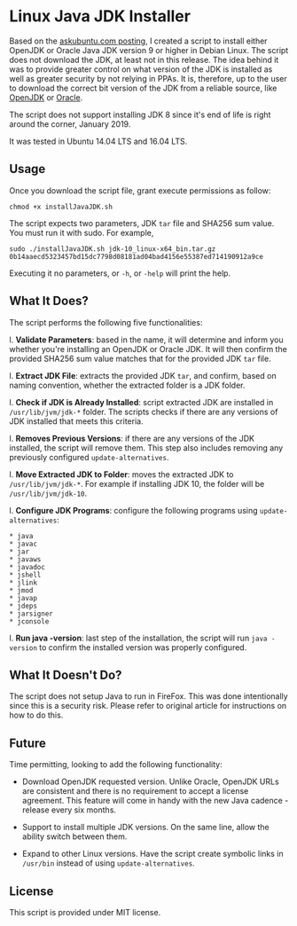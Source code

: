 
# Linux Java JDK Installer

Based on the [askubuntu.com posting](https://askubuntu.com/questions/56104/how-can-i-install-sun-oracles-proprietary-java-jdk-6-7-8-or-jre), I created a script to install either OpenJDK or Oracle Java JDK version 9 or higher in Debian Linux.  The script does not download the JDK, at least not in this release. The idea behind it was to provide greater control on what version of the JDK is installed as well as greater security by not relying in PPAs.  It is, therefore, up to the user to download the correct bit version of the JDK from a reliable source, like [OpenJDK](http://openjdk.java.net/) or [Oracle](https://www.oracle.com/technetwork/java/index.html).

The script does not support installing JDK 8 since it's end of life is right around the corner, January 2019.

It was tested in Ubuntu 14.04 LTS and 16.04 LTS.

## Usage

Once you download the script file, grant execute permissions as follow:

    chmod +x installJavaJDK.sh

The script expects two parameters, JDK `tar` file and SHA256 sum value.  You must run it with sudo.  For example,

    sudo ./installJavaJDK.sh jdk-10_linux-x64_bin.tar.gz 0b14aaecd5323457bd15dc7798d08181ad04bad4156e55387ed714190912a9ce

Executing it no parameters, or `-h`, or `-help` will print the help.

## What It Does?

The script performs the following five functionalities:  

l. **Validate Parameters**: based in the name, it will determine and inform you whether you're installing an OpenJDK or Oracle JDK.  It will then confirm the provided SHA256 sum value matches that for the provided JDK `tar` file.

l. **Extract JDK File**: extracts the provided JDK `tar`, and confirm, based on naming convention, whether the extracted folder is a JDK folder.

l. **Check if JDK is Already Installed**: script extracted JDK are installed in `/usr/lib/jvm/jdk-*` folder.  The scripts checks if there are any versions of JDK installed that meets this criteria.

l. **Removes Previous Versions**: if there are any versions of the JDK installed, the script will remove them.  This step also includes removing any previously configured `update-alternatives`.

l. **Move Extracted JDK to Folder**: moves the extracted JDK to `/usr/lib/jvm/jdk-*`.  For example if installing JDK 10, the folder will be `/usr/lib/jvm/jdk-10`.

l. **Configure JDK Programs**: configure the following programs using `update-alternatives`:

    * java
	* javac
	* jar
	* javaws
    * javadoc
    * jshell
    * jlink
    * jmod
    * javap
    * jdeps
    * jarsigner
    * jconsole

l. **Run java -version**: last step of the installation, the script will run `java -version` to confirm the installed version was properly configured.

## What It Doesn't Do?

The script does not setup Java to run in FireFox.  This was done intentionally since this is a security risk.  Please refer to original article for instructions on how to do this.

## Future

Time permitting, looking to add the following functionality:

* Download OpenJDK requested version.  Unlike Oracle, OpenJDK URLs are consistent and there is no requirement to accept a license agreement.  This feature will come in handy with the new Java cadence - release every six months.

* Support to install multiple JDK versions.  On the same line, allow the ability switch between them.

* Expand to other Linux versions.  Have the script create symbolic links in `/usr/bin` instead of using `update-alternatives`. 

## License

This script is provided under MIT license.







